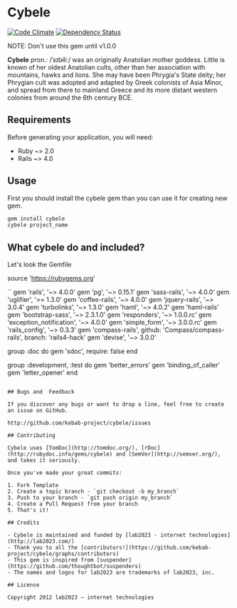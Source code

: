 # Cybele

[![Code Climate](https://codeclimate.com/github/kebab-project/cybele.png)](https://codeclimate.com/github/kebab-project/cybele)
[![Dependency Status](https://gemnasium.com/kebab-project/cybele.png)](https://gemnasium.com/kebab-project/cybele)

NOTE: Don't use this gem until v1.0.0

**Cybele** pron.: /ˈsɪbɨliː/ was an originally Anatolian mother goddess. Little is known of her oldest Anatolian cults,
other than her association with mountains, hawks and lions. She may have been Phrygia's State deity; her Phrygian cult
was adopted and adapted by Greek colonists of Asia Minor, and spread from there to mainland Greece and its more distant
western colonies from around the 6th century BCE.

## Requirements

Before generating your application, you will need:

* Ruby ~> 2.0
* Rails ~> 4.0

## Usage

First you should install the cybele gem than you can use it for creating new gem.

```ruby
gem install cybele
cybele project_name
```

## What cybele do and included?

Let's look the Gemfile

source 'https://rubygems.org'

``
gem 'rails', '~> 4.0.0'
gem 'pg', '~> 0.15.1'
gem 'sass-rails', '~> 4.0.0'
gem 'uglifier', '>= 1.3.0'
gem 'coffee-rails', '~> 4.0.0'
gem 'jquery-rails', '~> 3.0.4'
gem 'turbolinks', '~> 1.3.0'
gem 'haml', '~> 4.0.2'
gem 'haml-rails'
gem 'bootstrap-sass', '~> 2.3.1.0'
gem 'responders', '~> 1.0.0.rc'
gem 'exception_notification', '~> 4.0.0'
gem 'simple_form', '~> 3.0.0.rc'
gem 'rails_config', '~> 0.3.3'
gem 'compass-rails', github: 'Compass/compass-rails', branch: 'rails4-hack'
gem 'devise', '~> 3.0.0'

group :doc do
  gem 'sdoc', require: false
end

group :development, :test do
  gem 'better_errors'
  gem 'binding_of_caller'
  gem 'letter_opener'
end
```

## Bugs and  Feedback

If you discover any bugs or want to drop a line, feel free to create an issue on GitHub.

http://github.com/kebab-project/cybele/issues

## Contributing

Cybele uses [TomDoc](http://tomdoc.org/), [rDoc](http://rubydoc.info/gems/cybele) and [SemVer](http://semver.org/), and takes it seriously.

Once you've made your great commits:

1. Fork Template
2. Create a topic branch - `git checkout -b my_branch`
3. Push to your branch - `git push origin my_branch`
4. Create a Pull Request from your branch
5. That's it!

## Credits

- Cybele is maintained and funded by [lab2023 - internet technologies](http://lab2023.com/)
- Thank you to all the [contributors!](https://github.com/kebab-project/cybele/graphs/contributors)
- This gem is inspired from [suspender](https://github.com/thoughtbot/suspenders)
- The names and logos for lab2023 are trademarks of lab2023, inc.

## License

Copyright 2012 lab2023 – internet technologies
